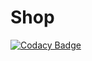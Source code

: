 # Shop
[![Codacy Badge](https://api.codacy.com/project/badge/Grade/caca21a198734a6891b2e3a42c724211)](https://app.codacy.com/app/Spetrut/Shop?utm_source=github.com&utm_medium=referral&utm_content=Spetrut/Shop&utm_campaign=Badge_Grade_Dashboard)
